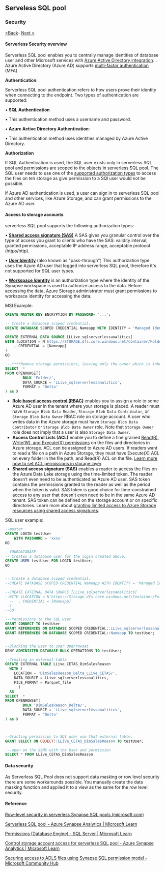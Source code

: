 ## Serveless SQL pool 

### Security 

[<Back](https://github.com/LiliamLeme/FTALive-Sessions_Synapse_SQL/blob/main/content/data/Synapse_SQL/Building_on_top_Datalake/Network.md)\- [Next >](https://github.com/LiliamLeme/FTALive-Sessions_Synapse_SQL/blob/main/content/data/Synapse_SQL/Building_on_top_Datalake/Serveless_Query_Basics.md)


#### Serverless Security overview

Serverless SQL pool enables you to centrally manage identities of database user and other Microsoft services with [Azure Active Directory integration](https://learn.microsoft.com/en-us/azure/azure-sql/database/authentication-aad-configure). . Azure Active Directory (Azure AD) supports [multi-factor authentication](https://learn.microsoft.com/en-us/azure/azure-sql/database/authentication-mfa-ssms-configure) (MFA).

**Authentication**

Serverless SQL pool authentication refers to how users prove their identity when connecting to the endpoint. Two types of authentication are supported:

•    **SQL Authentication**

•    This authentication method uses a username and password.

•    **Azure Active Directory Authentication**:

•    This authentication method uses identities managed by Azure Active Directory. 

**Authorization**

If SQL Authentication is used, the SQL user exists only in serverless SQL pool and permissions are scoped to the objects in serverless SQL pool. The SQL user needs to use one of the [supported authorization types](https://learn.microsoft.com/en-us/azure/synapse-analytics/sql/develop-storage-files-storage-access-control#supported-storage-authorization-types) to access the files on teh storage as give permission to a SQl user would not be possible.

If Azure AD authentication is used, a user can sign in to serverless SQL pool and other services, like Azure Storage, and can grant permissions to the Azure AD user.

#### **Access to storage accounts**

 serverless SQL pool supports the following authorization types:

•    [**Shared access signature (SAS)**](https://learn.microsoft.com/en-us/azure/synapse-analytics/sql/develop-storage-files-storage-access-control?tabs=shared-access-signature) A SAS gives you granular control over the type of access you grant to clients who have the SAS: validity interval, granted permissions, acceptable IP address range, acceptable protocol (https/http).

•    [**User Identity**](https://learn.microsoft.com/en-us/azure/synapse-analytics/sql/develop-storage-files-storage-access-control?tabs=user-identity) (also known as "pass-through") This authorization type uses the Azure AD user that logged into serverless SQL pool, therefore it's not supported for SQL user types.

•    [**Workspace Identity**](https://learn.microsoft.com/en-us/azure/synapse-analytics/sql/develop-storage-files-storage-access-control?tabs=managed-identity) is an authorization type where the identity of the Synapse workspace is used to authorize access to the data. Before accessing the data, Azure Storage administrator must grant permissions to workspace identity for accessing the data.

MSI Example:

```sql
CREATE MASTER KEY ENCRYPTION BY PASSWORD= '...';

-- Create a database scoped credential.
CREATE DATABASE SCOPED CREDENTIAL Nameapp WITH IDENTITY = 'Managed Identity'

CREATE EXTERNAL DATA SOURCE [LLive_sqlserverlessanalitics] 
WITH (LOCATION = N'https://STORAGE.dfs.core.windows.net/Container/Folder/'
    , CREDENTIAL = [Nameapp]
)
GO

---****Remove storage permissions, leaving only the owner which is inherited and test.---****
SELECT  *
FROM OPENROWSET(
        BULK 'Folder/',
        DATA_SOURCE = 'LLive_sqlserverlessanalitics',
        FORMAT = 'Delta'
) as X
```

- **[Role based access control (RBAC)](https://learn.microsoft.com/en-us/azure/role-based-access-control/overview)** enables you to assign a role to some Azure AD user in the tenant where your storage is placed. A reader must have `Storage Blob Data Reader`, `Storage Blob Data Contributor`, or `Storage Blob Data Owner` RBAC role on storage account. A user who writes data in the Azure storage must have `Storage Blob Data Contributor` or `Storage Blob Data Owner` role. Note that `Storage Owner` role does not imply that a user is also `Storage Data Owner`.
- **Access Control Lists (ACL)** enable you to define a fine grained [Read(R), Write(W), and Execute(X) permissions](https://learn.microsoft.com/en-us/azure/storage/blobs/data-lake-storage-access-control#levels-of-permission) on the files and directories in Azure storage. ACL can be assigned to Azure AD users. If readers want to read a file on a path in Azure Storage, they must have Execute(X) ACL on every folder in the file path, and Read(R) ACL on the file. [Learn more how to set ACL permissions in storage layer](https://learn.microsoft.com/en-us/azure/storage/blobs/data-lake-storage-access-control#how-to-set-acls).
- **Shared access signature (SAS)** enables a reader to access the files on the Azure Data Lake storage using the time-limited token. The reader doesn’t even need to be authenticated as Azure AD user. SAS token contains the permissions granted to the reader as well as the period when the token is valid. SAS token is good choice for time-constrained access to any user that doesn't even need to be in the same Azure AD tenant. SAS token can be defined on the storage account or on specific directories. Learn more about [granting limited access to Azure Storage resources using shared access signatures](https://learn.microsoft.com/en-us/azure/storage/common/storage-sas-overview).



SQL user example:

```sql
--master
CREATE LOGIN testUser
	WITH PASSWORD = 'xxxx' 
GO

--YOURDATABASE
-- Creates a database user for the login created above.  
CREATE USER testUser FOR LOGIN testUser;  
GO


-- Create a database scoped credential.
--CREATE DATABASE SCOPED CREDENTIAL Nameapp WITH IDENTITY = 'Managed Identity'

--CREATE EXTERNAL DATA SOURCE [LLive_sqlserverlessanalitics] 
--WITH (LOCATION = N'https://Storage.dfs.core.windows.net/Container/Folder/'
  --  , CREDENTIAL = [Nameapp]
--)
--GO

---Permissions to the SQL User
GRANT CONNECT TO testUser
GRANT REFERENCES ON DATABASE SCOPED CREDENTIAL::LLive_sqlserverlessanalitics TO testUser;
GRANT REFERENCES ON DATABASE SCOPED CREDENTIAL::Nameapp TO testUser;


--Blocking the user to user Openrowset
DENY ADMINISTER DATABASE BULK OPERATIONS TO testUser;

--Creating an external table 
CREATE EXTERNAL TABLE LLive_CETAS_DimSalesReason
  WITH (
    LOCATION = 'DimSalesReason_Delta_LLive_CETAS/',
    DATA_SOURCE = LLive_sqlserverlessanalitics,
    FILE_FORMAT = Parquet_file
      ) 
  AS
SELECT  *
FROM OPENROWSET(
        BULK 'DimSalesReason_Delta/',
        DATA_SOURCE = 'LLive_sqlserverlessanalitics',
        FORMAT = 'Delta'
) as X



--Granting permission to SQl user use that external table.
GRANT SELECT ON OBJECT::LLive_CETAS_DimSalesReason TO testUser;

---open on the SSMS with the User and permission
SELECT * FROM LLive_CETAS_DimSalesReason

```



#### Data security

 As Serverless SQL Pool does not support data masking or row level security there are some workarounds possible. You manually create the data masking function and applied it to a view as the same for the row level security.


#### Reference

[Row-level security in serverless Synapse SQL pools (microsoft.com)](https://techcommunity.microsoft.com/t5/azure-synapse-analytics-blog/how-to-implement-row-level-security-in-serverless-sql-pools/ba-p/2354759#:~:text=Row-level)

[Serverless SQL pool - Azure Synapse Analytics | Microsoft Learn](https://learn.microsoft.com/en-us/azure/synapse-analytics/sql/on-demand-workspace-overview)

[Permissions (Database Engine) - SQL Server | Microsoft Learn](https://learn.microsoft.com/en-us/sql/relational-databases/security/permissions-database-engine?view=sql-server-ver16)

[Control storage account access for serverless SQL pool - Azure Synapse Analytics | Microsoft Learn](https://learn.microsoft.com/en-us/azure/synapse-analytics/sql/develop-storage-files-storage-access-control?tabs=user-identity)

[Securing access to ADLS files using Synapse SQL permission model - Microsoft Community Hub](https://techcommunity.microsoft.com/t5/azure-synapse-analytics-blog/securing-access-to-adls-files-using-synapse-sql-permission-model/ba-p/1796282#:~:text=Once%20we%20create%20DATABASE%20SCOPED%20CREDENTIAL%2C%20we%20need,function%20to%20access%20any%20file%20on%20that%20storage)



